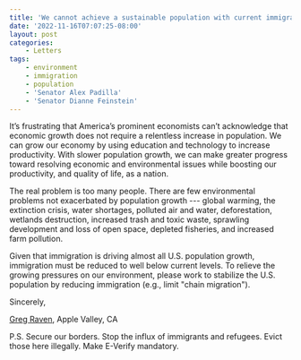 ```yaml
---
title: 'We cannot achieve a sustainable population with current immigration levels'
date: '2022-11-16T07:07:25-08:00'
layout: post
categories:
    - Letters
tags:
    - environment
    - immigration
    - population
    - 'Senator Alex Padilla'
    - 'Senator Dianne Feinstein'
---
```


It’s frustrating that America’s prominent economists can’t acknowledge that economic growth does not require a relentless increase in population. We can grow our economy by using education and technology to increase productivity. With slower population growth, we can make greater progress toward resolving economic and environmental issues while boosting our productivity, and quality of life, as a nation.

The real problem is too many people. There are few environmental problems not exacerbated by population growth --- global warming, the extinction crisis, water shortages, polluted air and water, deforestation, wetlands destruction, increased trash and toxic waste, sprawling development and loss of open space, depleted fisheries, and increased farm pollution.

Given that immigration is driving almost all U.S. population growth, immigration must be reduced to well below current levels. To relieve the growing pressures on our environment, please work to stabilize the U.S. population by reducing immigration (e.g., limit "chain migration").

Sincerely,

[Greg Raven](https://www.gregraven.org/), Apple Valley, CA

P.S. Secure our borders. Stop the influx of immigrants and refugees. Evict those here illegally. Make E-Verify mandatory.